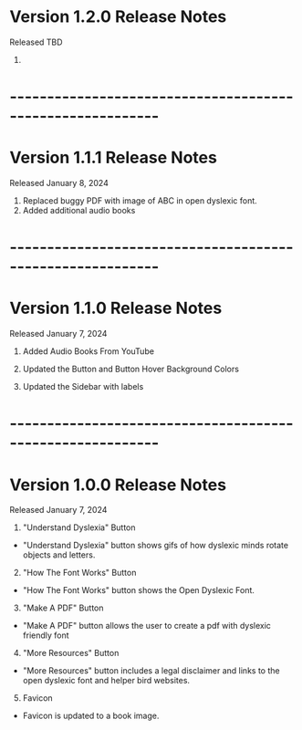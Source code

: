 # Version 1.2.0 Release Notes

Released TBD

1.

# ----------------------------------------------------------

# Version 1.1.1 Release Notes

Released January 8, 2024

1. Replaced buggy PDF with image of ABC in open dyslexic font.
2. Added additional audio books

# ----------------------------------------------------------

# Version 1.1.0 Release Notes

Released January 7, 2024

1.  Added Audio Books From YouTube

2.  Updated the Button and Button Hover Background Colors

3.  Updated the Sidebar with labels

# ----------------------------------------------------------

# Version 1.0.0 Release Notes

Released January 7, 2024

1.  "Understand Dyslexia" Button

- "Understand Dyslexia" button shows gifs of how dyslexic minds rotate objects and letters.

2.  "How The Font Works" Button

- "How The Font Works" button shows the Open Dyslexic Font.

3.  "Make A PDF" Button

- "Make A PDF" button allows the user to create a pdf with dyslexic friendly font

4.  "More Resources" Button

- "More Resources" button includes a legal disclaimer and links to the open dyslexic font and helper bird websites.

5.  Favicon

- Favicon is updated to a book image.
